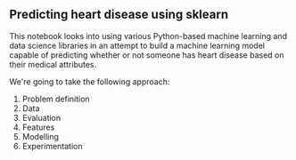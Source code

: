 ## Predicting heart disease using sklearn

This notebook looks into using various Python-based machine learning and data science libraries in an attempt to build a machine learning model capable of predicting whether or not someone has heart disease based on their medical attributes.

We're going to take the following approach:

1. Problem definition
2. Data
3. Evaluation
4. Features
5. Modelling
6. Experimentation
